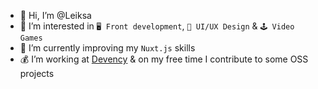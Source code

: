 - 👋 Hi, I’m @Leiksa
- 👀 I’m interested in `🖥 Front development`, `🎨 UI/UX Design` & `🕹 Video Games`
- 🌱 I’m currently improving my `Nuxt.js` skills
- 💰 I’m working at [Devency](https://devency.fr) & on my free time I contribute to some OSS projects
